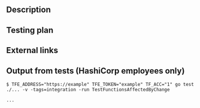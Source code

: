 <!--
Thank you for contributing to hashicorp/go-tfe!

Here's what to expect after the pull request is opened:

The test suite contains many acceptance tests that are run against a test version of Terraform Cloud and additional testing is done against Terraform Enterprise. You can read more about running the tests against your own Terraform Enterprise environment in TESTS.md. Our CI system (Circle) will not test your fork unless you are an authorized employee, so a HashiCorp maintainer will initiate the tests or you and report any missing tests or simple problems. In order to speed up this process, it's not uncommon for your commits to be incorportated into another PR that we can commit test changes to.

Your change, depending on its impact, may be released in the following ways:

  1. For impactful bug fixes, it can be released fairly quickly as a patch release
  2. For noncritical bug fixes and new features, it will be incorporated into the next minor version release
  3. For breaking changes (those changes that alter the public method signatures), more consideration must be made and alternatives may be considered, depending on upgrade difficulty and release schedule.

Please fill out the remaining template to assist code reviewers and testers with incorporating your change. If a section does not apply, feel free to delete it.
-->

## Description

<!-- Describe why you're making this change. -->

## Testing plan

<!--
1.  _Describe how to replicate_
1.  _the conditions under which your code performs its purpose,_
1.  _including example code to run where necessary._
-->

## External links

<!--
_Include any links here that might be helpful for people reviewing your PR. If there are none, feel free to delete this section._

- [API documentation](https://www.terraform.io/docs/cloud/api/xxxx.html)
- [Related PR](https://github.com/terraform-providers/terraform-provider-tfe/pull/xxxx)

-->

## Output from tests (HashiCorp employees only)

<!--
_Please run the tests locally for any files you changes and include the output here._
-->
```
$ TFE_ADDRESS="https://example" TFE_TOKEN="example" TF_ACC="1" go test ./... -v -tags=integration -run TestFunctionsAffectedByChange

...
```
